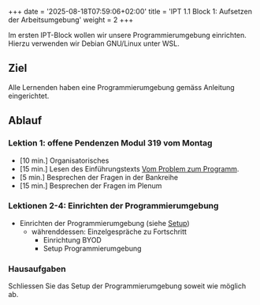 +++
date = '2025-08-18T07:59:06+02:00'
title = 'IPT 1.1 Block 1: Aufsetzen der Arbeitsumgebung'
weight = 2
+++

Im ersten IPT-Block wollen wir unsere Programmierumgebung einrichten. Hierzu verwenden wir Debian GNU/Linux unter WSL.

## Ziel

Alle Lernenden haben eine Programmierumgebung gemäss Anleitung eingerichtet.

## Ablauf

### Lektion 1: offene Pendenzen Modul 319 vom Montag

- [10 min.] Organisatorisches
- [15 min.] Lesen des Einführungstexts [Vom Problem zum Programm](/theorie/vom-problem-zum-programm).
- [5 min.] Besprechen der Fragen in der Bankreihe
- [15 min.] Besprechen der Fragen im Plenum

### Lektionen 2-4: Einrichten der Programmierumgebung

- Einrichten der Programmierumgebung (siehe [Setup](/ipt/setup))
    - währenddessen: Einzelgespräche zu Fortschritt
        - Einrichtung BYOD
        - Setup Programmierumgebung

### Hausaufgaben

Schliessen Sie das Setup der Programmierumgebung soweit wie möglich ab.